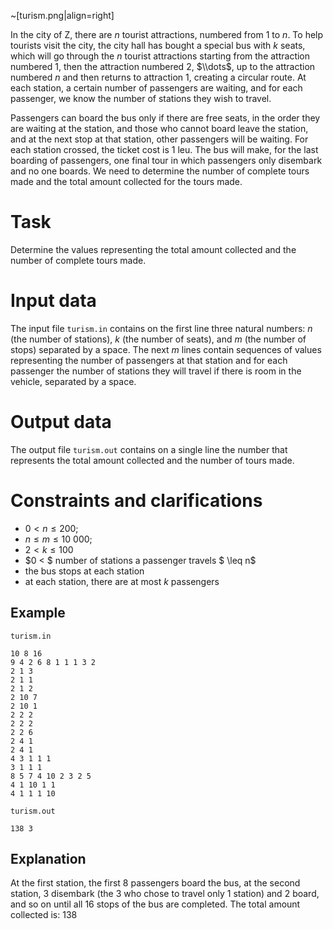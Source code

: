 ~[turism.png|align=right]

In the city of Z, there are $n$ tourist attractions, numbered from $1$ to $n$. To help tourists visit the city, the city hall has bought a special bus with $k$ seats, which will go through the $n$ tourist attractions starting from the attraction numbered $1$, then the attraction numbered $2$, $\\dots$, up to the attraction numbered $n$ and then returns to attraction $1$, creating a circular route. At each station, a certain number of passengers are waiting, and for each passenger, we know the number of stations they wish to travel.

Passengers can board the bus only if there are free seats, in the order they are waiting at the station, and those who cannot board leave the station, and at the next stop at that station, other passengers will be waiting. For each station crossed, the ticket cost is $1$ leu. The bus will make, for the last boarding of passengers, one final tour in which passengers only disembark and no one boards. We need to determine the number of complete tours made and the total amount collected for the tours made.

# Task

Determine the values representing the total amount collected and the number of complete tours made.

# Input data

The input file `turism.in` contains on the first line three natural numbers: $n$ (the number of stations), $k$ (the number of seats), and $m$ (the number of stops) separated by a space. The next $m$ lines contain sequences of values representing the number of passengers at that station and for each passenger the number of stations they will travel if there is room in the vehicle, separated by a space.

# Output data

The output file `turism.out` contains on a single line the number that represents the total amount collected and the number of tours made.

# Constraints and clarifications

* $0 < n \leq 200$;
* $n \leq m \leq 10\ 000$;
* $2 < k \leq 100$
* $0 < $ number of stations a passenger travels $ \leq n$
* the bus stops at each station
* at each station, there are at most $k$ passengers

## Example

`turism.in`
```
10 8 16
9 4 2 6 8 1 1 1 3 2
2 1 3
2 1 1
2 1 2
2 10 7
2 10 1
2 2 2
2 2 2
2 2 6
2 4 1
2 4 1
4 3 1 1 1
3 1 1 1
8 5 7 4 10 2 3 2 5
4 1 10 1 1
4 1 1 1 10
```

`turism.out`
```
138 3
```

## Explanation

At the first station, the first $8$ passengers board the bus, at the second station, $3$ disembark (the $3$ who chose to travel only $1$ station) and $2$ board, and so on until all $16$ stops of the bus are completed. The total amount collected is: $138$
